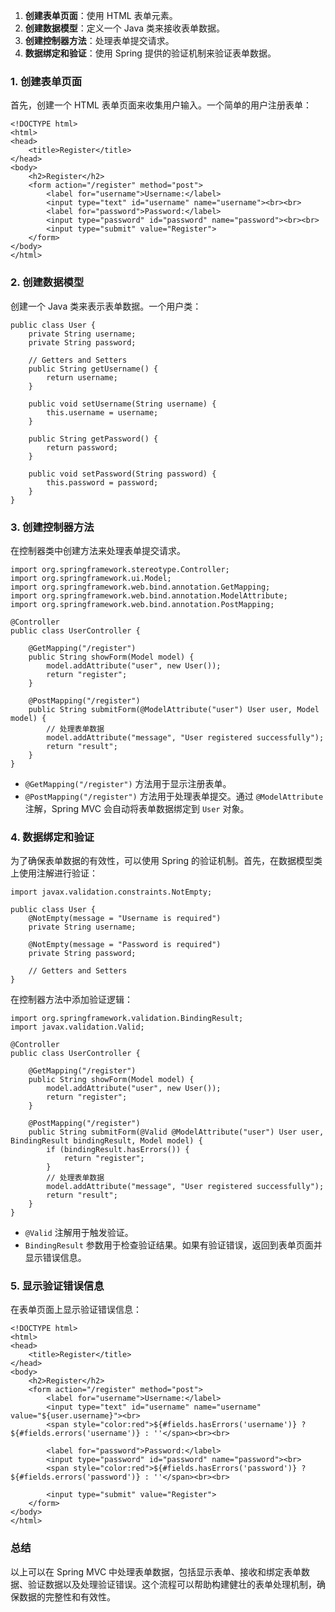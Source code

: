 1. **创建表单页面**：使用 HTML 表单元素。
2. **创建数据模型**：定义一个 Java 类来接收表单数据。
3. **创建控制器方法**：处理表单提交请求。
4. **数据绑定和验证**：使用 Spring 提供的验证机制来验证表单数据。
### 1. 创建表单页面
首先，创建一个 HTML 表单页面来收集用户输入。一个简单的用户注册表单：
```
<!DOCTYPE html>
<html>
<head>
    <title>Register</title>
</head>
<body>
    <h2>Register</h2>
    <form action="/register" method="post">
        <label for="username">Username:</label>
        <input type="text" id="username" name="username"><br><br>
        <label for="password">Password:</label>
        <input type="password" id="password" name="password"><br><br>
        <input type="submit" value="Register">
    </form>
</body>
</html>
```
### 2. 创建数据模型
创建一个 Java 类来表示表单数据。一个用户类：
```
public class User {
    private String username;
    private String password;

    // Getters and Setters
    public String getUsername() {
        return username;
    }

    public void setUsername(String username) {
        this.username = username;
    }

    public String getPassword() {
        return password;
    }

    public void setPassword(String password) {
        this.password = password;
    }
}
```
### 3. 创建控制器方法
在控制器类中创建方法来处理表单提交请求。
```
import org.springframework.stereotype.Controller;
import org.springframework.ui.Model;
import org.springframework.web.bind.annotation.GetMapping;
import org.springframework.web.bind.annotation.ModelAttribute;
import org.springframework.web.bind.annotation.PostMapping;

@Controller
public class UserController {

    @GetMapping("/register")
    public String showForm(Model model) {
        model.addAttribute("user", new User());
        return "register";
    }

    @PostMapping("/register")
    public String submitForm(@ModelAttribute("user") User user, Model model) {
        // 处理表单数据
        model.addAttribute("message", "User registered successfully");
        return "result";
    }
}
```

- `@GetMapping("/register")` 方法用于显示注册表单。
- `@PostMapping("/register")` 方法用于处理表单提交。通过 `@ModelAttribute` 注解，Spring MVC 会自动将表单数据绑定到 `User` 对象。
### 4. 数据绑定和验证
为了确保表单数据的有效性，可以使用 Spring 的验证机制。首先，在数据模型类上使用注解进行验证：
```
import javax.validation.constraints.NotEmpty;

public class User {
    @NotEmpty(message = "Username is required")
    private String username;

    @NotEmpty(message = "Password is required")
    private String password;

    // Getters and Setters
}
```
在控制器方法中添加验证逻辑：
```
import org.springframework.validation.BindingResult;
import javax.validation.Valid;

@Controller
public class UserController {

    @GetMapping("/register")
    public String showForm(Model model) {
        model.addAttribute("user", new User());
        return "register";
    }

    @PostMapping("/register")
    public String submitForm(@Valid @ModelAttribute("user") User user, BindingResult bindingResult, Model model) {
        if (bindingResult.hasErrors()) {
            return "register";
        }
        // 处理表单数据
        model.addAttribute("message", "User registered successfully");
        return "result";
    }
}
```

- `@Valid` 注解用于触发验证。
- `BindingResult` 参数用于检查验证结果。如果有验证错误，返回到表单页面并显示错误信息。
### 5. 显示验证错误信息
在表单页面上显示验证错误信息：
```
<!DOCTYPE html>
<html>
<head>
    <title>Register</title>
</head>
<body>
    <h2>Register</h2>
    <form action="/register" method="post">
        <label for="username">Username:</label>
        <input type="text" id="username" name="username" value="${user.username}"><br>
        <span style="color:red">${#fields.hasErrors('username')} ? ${#fields.errors('username')} : ''</span><br><br>
        
        <label for="password">Password:</label>
        <input type="password" id="password" name="password"><br>
        <span style="color:red">${#fields.hasErrors('password')} ? ${#fields.errors('password')} : ''</span><br><br>
        
        <input type="submit" value="Register">
    </form>
</body>
</html>
```
### 总结
以上可以在 Spring MVC 中处理表单数据，包括显示表单、接收和绑定表单数据、验证数据以及处理验证错误。这个流程可以帮助构建健壮的表单处理机制，确保数据的完整性和有效性。
